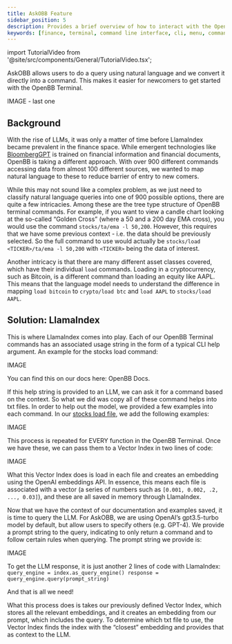 ```yaml
---
title: AskOBB Feature
sidebar_position: 5
description: Provides a brief overview of how to interact with the OpenBB Terminal
keywords: [finance, terminal, command line interface, cli, menu, commands]
---
```


import TutorialVideo from '@site/src/components/General/TutorialVideo.tsx';

<TutorialVideo
    youtubeLink="https://www.youtube.com/embed/GPMFO08115s?si=D86B3sl8g9-FTKtI"
    videoLegend="Short introduction on leveraging natural language for data retrieval using AskOBB"
/>

AskOBB allows users to do a query using natural language and we convert it directly into a command. This makes it easier for newcomers to get started with the OpenBB Terminal.

IMAGE - last one

## Background

With the rise of LLMs, it was only a matter of time before LlamaIndex became prevalent in the finance space. While emergent technologies like [BloombergGPT](https://www.bloomberg.com/company/press/bloomberggpt-50-billion-parameter-llm-tuned-finance/) is trained on financial information and financial documents, OpenBB is taking a different approach. With over 900 different commands accessing data from almost 100 different sources, we wanted to map natural language to these to reduce barrier of entry to new comers.

While this may not sound like a complex problem, as we just need to classify natural language queries into one of 900 possible options, there are quite a few intricacies. Among these are the tree type structure of OpenBB terminal commands. For example, if you want to view a candle chart looking at the so-called “Golden Cross” (where a 50 and a 200 day EMA cross), you would use the command `stocks/ta/ema -l 50,200`. However, this requires that we have some previous context - i.e. the data should be previously selected. So the full command to use would actually be `stocks/load <TICKER>/ta/ema -l 50,200` with `<TICKER>` being the data of interest.

Another intricacy is that there are many different asset classes covered, which have their individual `load` commands. Loading in a cryptocurrency, such as Bitcoin, is a different command than loading an equity like AAPL. This means that the language model needs to understand the difference in mapping `load bitcoin` to `crypto/load btc` and `load AAPL` to `stocks/load AAPL`.

## Solution: LlamaIndex

This is where LlamaIndex comes into play. Each of our OpenBB Terminal commands has an associated usage string in the form of a typical CLI help argument. An example for the stocks load command:

IMAGE

You can find this on our docs here: OpenBB Docs.

If this help string is provided to an LLM, we can ask it for a command based on the context. So what we did was copy all of these command helps into txt files. In order to help out the model, we provided a few examples into each command. In our [stocks load file](https://github.com/OpenBB-finance/OpenBBTerminal/blob/d3126b414aac77fe4086661214535975ac55ba95/openbb_terminal/miscellaneous/gpt_index/data/stocks_load.txt), we add the following examples:

IMAGE

This process is repeated for EVERY function in the OpenBB Terminal. Once we have these, we can pass them to a Vector Index in two lines of code:

IMAGE

What this Vector Index does is load in each file and creates an embedding using the OpenAI embeddings API. In essence, this means each file is associated with a vector (a series of numbers such as `[0.001, 0.002, .2, ..., 0.03]`), and these are all saved in memory through LlamaIndex.

Now that we have the context of our documentation and examples saved, it is time to query the LLM. For AskOBB, we are using OpenAI’s gpt3.5-turbo model by default, but allow users to specify others (e.g. GPT-4). We provide a prompt string to the query, indicating to only return a command and to follow certain rules when querying. The prompt string we provide is:

IMAGE

To get the LLM response, it is just another 2 lines of code with LlamaIndex: `query_engine = index.as_query_engine() response = query_engine.query(prompt_string)`

And that is all we need!

What this process does is takes our previously defined Vector Index, which stores all the relevant embeddings, and it creates an embedding from our prompt, which includes the query. To determine which txt file to use, the Vector Index finds the index with the “closest” embedding and provides that as context to the LLM.

<TutorialVideo
    youtubeLink="https://www.youtube.com/embed/s8ZNLqi9hzc?si=u0tr6471z32jFzu0"
    videoLegend="Watch LlamaIndex Webinar: LLMs for Investment Research"
/>
